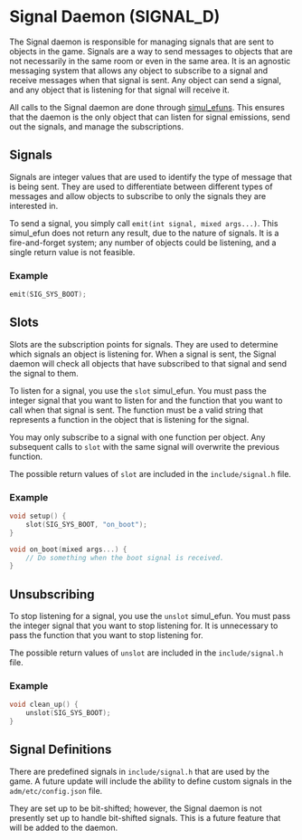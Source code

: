 # Signal Daemon (SIGNAL_D)

The Signal daemon is responsible for managing signals that are sent to objects
in the game. Signals are a way to send messages to objects that are not
necessarily in the same room or even in the same area. It is an agnostic
messaging system that allows any object to subscribe to a signal and
receive messages when that signal is sent. Any object can send a signal, and
any object that is listening for that signal will receive it.

All calls to the Signal daemon are done through [simul_efuns](../simul_efun/signal.md).
This ensures that the daemon is the only object that can listen for signal
emissions, send out the signals, and manage the subscriptions.

## Signals

Signals are integer values that are used to identify the type of message that
is being sent. They are used to differentiate between different types of
messages and allow objects to subscribe to only the signals they are
interested in.

To send a signal, you simply call `emit(int signal, mixed args...)`.
This simul_efun does not return any result, due to the nature of signals. It
is a fire-and-forget system; any number of objects could be listening, and
a single return value is not feasible.

### Example

```c
emit(SIG_SYS_BOOT);
```

## Slots

Slots are the subscription points for signals. They are used to determine which
signals an object is listening for. When a signal is sent, the Signal daemon
will check all objects that have subscribed to that signal and send the signal
to them.

To listen for a signal, you use the `slot` simul_efun. You must pass the
integer signal that you want to listen for and the function that you want to
call when that signal is sent. The function must be a valid string that
represents a function in the object that is listening for the signal.

You may only subscribe to a signal with one function per object. Any subsequent
calls to `slot` with the same signal will overwrite the previous function.

The possible return values of `slot` are included in the `include/signal.h`
file.

### Example

```c
void setup() {
    slot(SIG_SYS_BOOT, "on_boot");
}

void on_boot(mixed args...) {
    // Do something when the boot signal is received.
}
```

## Unsubscribing

To stop listening for a signal, you use the `unslot` simul_efun. You must pass
the integer signal that you want to stop listening for. It is unnecessary to
pass the function that you want to stop listening for.

The possible return values of `unslot` are included in the `include/signal.h`
file.

### Example

```c
void clean_up() {
    unslot(SIG_SYS_BOOT);
}
```

## Signal Definitions

There are predefined signals in `include/signal.h` that are used by the game.
A future update will include the ability to define custom signals in the
`adm/etc/config.json` file.

They are set up to be bit-shifted; however, the Signal daemon is not presently
set up to handle bit-shifted signals. This is a future feature that will be
added to the daemon.

